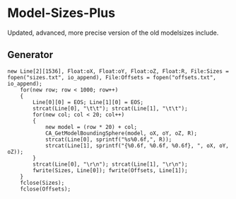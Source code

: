 # Model-Sizes-Plus
Updated, advanced, more precise version of the old modelsizes include.


## Generator
```pawn
new Line[2][1536], Float:oX, Float:oY, Float:oZ, Float:R, File:Sizes = fopen("sizes.txt", io_append), File:Offsets = fopen("offsets.txt", io_append);
	for(new row; row < 1000; row++) 
	{
		Line[0][0] = EOS; Line[1][0] = EOS;
		strcat(Line[0], "\t\t"); strcat(Line[1], "\t\t");
		for(new col; col < 20; col++)
		{
			new model = (row * 20) + col;
			CA_GetModelBoundingSphere(model, oX, oY, oZ, R);
			strcat(Line[0], sprintf("%s%0.6f,", R));
			strcat(Line[1], sprintf("{%0.6f, %0.6f, %0.6f}, ", oX, oY, oZ));
		}
		strcat(Line[0], "\r\n"); strcat(Line[1], "\r\n");
		fwrite(Sizes, Line[0]); fwrite(Offsets, Line[1]);
	}
	fclose(Sizes);
	fclose(Offsets);
```
